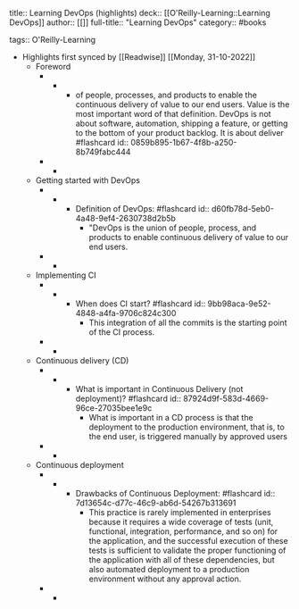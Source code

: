 title:: Learning DevOps (highlights)
deck:: [[O'Reilly-Learning::Learning DevOps]]
author:: [[]]
full-title:: "Learning DevOps"
category:: #books

tags:: O'Reilly-Learning

- Highlights first synced by [[Readwise]] [[Monday, 31-10-2022]]
	- Foreword
		- -
			- of people, processes, and products to enable the continuous delivery of value to our end users. Value is the most important word of that definition. DevOps is not about software, automation, shipping a feature, or getting to the bottom of your product backlog. It is about deliver #flashcard
			  id:: 0859b895-1b67-4f8b-a250-8b749fabc444
		- -
	- Getting started with DevOps
		- -
			- Definition of DevOps: #flashcard
			  id:: d60fb78d-5eb0-4a48-9ef4-2630738d2b5b
				- "DevOps is the union of people, process, and products to enable continuous delivery of value to our end users.
		- -
	- Implementing CI
		- -
			- When does CI start? #flashcard
			  id:: 9bb98aca-9e52-4848-a4fa-9706c824c300
				- This integration of all the commits is the starting point of the CI process.
		- -
	- Continuous delivery (CD)
		- -
			- What is important in Continuous Delivery (not deployment)? #flashcard
			  id:: 87924d9f-583d-4669-96ce-27035bee1e9c
				- What is important in a CD process is that the deployment to the production environment, that is, to the end user, is triggered manually by approved users
		- -
	- Continuous deployment
		- -
			- Drawbacks of Continuous Deployment: #flashcard
			  id:: 7d13654c-d77c-46c9-ab6d-54267b313691
				- This practice is rarely implemented in enterprises because it requires a wide coverage of tests (unit, functional, integration, performance, and so on) for the application, and the successful execution of these tests is sufficient to validate the proper functioning of the application with all of these dependencies, but also automated deployment to a production environment without any approval action.
		- -